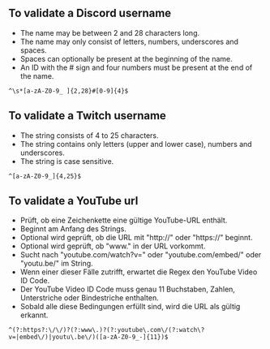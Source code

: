 ## To validate a Discord username
+ The name may be between 2 and 28 characters long.
+ The name may only consist of letters, numbers, underscores and spaces.
+ Spaces can optionally be present at the beginning of the name.
+ An ID with the # sign and four numbers must be present at the end of the name.
```
^\s*[a-zA-Z0-9_ ]{2,28}#[0-9]{4}$
```
## To validate a Twitch username
+ The string consists of 4 to 25 characters.
+ The string contains only letters (upper and lower case), numbers and underscores.
+ The string is case sensitive.
```
^[a-zA-Z0-9_]{4,25}$
```
## To validate a YouTube url
+ Prüft, ob eine Zeichenkette eine gültige YouTube-URL enthält.
+ Beginnt am Anfang des Strings.
+ Optional wird geprüft, ob die URL mit "http://" oder "https://" beginnt.
+ Optional wird geprüft, ob "www." in der URL vorkommt.
+ Sucht nach "youtube.com/watch?v=" oder "youtube.com/embed/" oder "youtu.be/" im String.
+ Wenn einer dieser Fälle zutrifft, erwartet die Regex den YouTube Video ID Code.
+ Der YouTube Video ID Code muss genau 11 Buchstaben, Zahlen, Unterstriche oder Bindestriche enthalten.
+ Sobald alle diese Bedingungen erfüllt sind, wird die URL als gültig erkannt.
```
^(?:https?:\/\/)?(?:www\.)?(?:youtube\.com\/(?:watch\?v=|embed\/)|youtu\.be\/)([a-zA-Z0-9_-]{11})$
```
